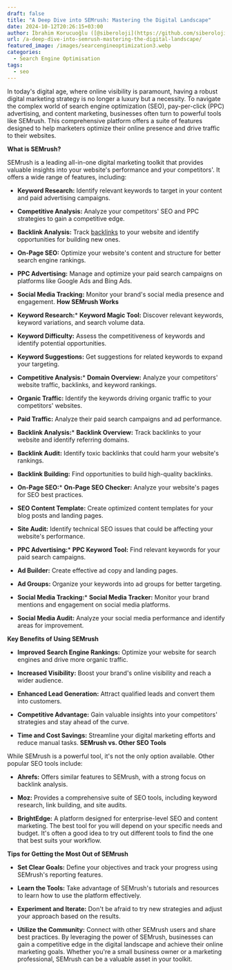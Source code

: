 ```yaml
---
draft: false
title: "A Deep Dive into SEMrush: Mastering the Digital Landscape"
date: 2024-10-12T20:26:15+03:00
author: İbrahim Korucuoğlu ([@siberoloji](https://github.com/siberoloji))
url: /a-deep-dive-into-semrush-mastering-the-digital-landscape/
featured_image: /images/searcengineoptimization3.webp
categories:
  - Search Engine Optimisation
tags:
  - seo
---
```

In today's digital age, where online visibility is paramount, having a robust digital marketing strategy is no longer a luxury but a necessity. To navigate the complex world of search engine optimization (SEO), pay-per-click (PPC) advertising, and content marketing, businesses often turn to powerful tools like SEMrush. This comprehensive platform offers a suite of features designed to help marketers optimize their online presence and drive traffic to their websites.

**What is SEMrush?**

SEMrush is a leading all-in-one digital marketing toolkit that provides valuable insights into your website's performance and your competitors'. It offers a wide range of features, including:
* **Keyword Research:** Identify relevant keywords to target in your content and paid advertising campaigns.

* **Competitive Analysis:** Analyze your competitors' SEO and PPC strategies to gain a competitive edge.

* **Backlink Analysis:** Track <a href="https://www.siberoloji.com/what-is-the-importance-of-backlinks/" target="_blank" rel="noopener" title="">backlinks</a> to your website and identify opportunities for building new ones.

* **On-Page SEO:** Optimize your website's content and structure for better search engine rankings.

* **PPC Advertising:** Manage and optimize your paid search campaigns on platforms like Google Ads and Bing Ads.

* **Social Media Tracking:** Monitor your brand's social media presence and engagement.
**How SEMrush Works**
* **Keyword Research:*** **Keyword Magic Tool:** Discover relevant keywords, keyword variations, and search volume data.

* **Keyword Difficulty:** Assess the competitiveness of keywords and identify potential opportunities.

* **Keyword Suggestions:** Get suggestions for related keywords to expand your targeting.

* **Competitive Analysis:*** **Domain Overview:** Analyze your competitors' website traffic, backlinks, and keyword rankings.

* **Organic Traffic:** Identify the keywords driving organic traffic to your competitors' websites.

* **Paid Traffic:** Analyze their paid search campaigns and ad performance.

* **Backlink Analysis:*** **Backlink Overview:** Track backlinks to your website and identify referring domains.

* **Backlink Audit:** Identify toxic backlinks that could harm your website's rankings.

* **Backlink Building:** Find opportunities to build high-quality backlinks.

* **On-Page SEO:*** **On-Page SEO Checker:** Analyze your website's pages for SEO best practices.

* **SEO Content Template:** Create optimized content templates for your blog posts and landing pages.

* **Site Audit:** Identify technical SEO issues that could be affecting your website's performance.

* **PPC Advertising:*** **PPC Keyword Tool:** Find relevant keywords for your paid search campaigns.

* **Ad Builder:** Create effective ad copy and landing pages.

* **Ad Groups:** Organize your keywords into ad groups for better targeting.

* **Social Media Tracking:*** **Social Media Tracker:** Monitor your brand mentions and engagement on social media platforms.

* **Social Media Audit:** Analyze your social media performance and identify areas for improvement.

**Key Benefits of Using SEMrush**
* **Improved Search Engine Rankings:** Optimize your website for search engines and drive more organic traffic.

* **Increased Visibility:** Boost your brand's online visibility and reach a wider audience.

* **Enhanced Lead Generation:** Attract qualified leads and convert them into customers.

* **Competitive Advantage:** Gain valuable insights into your competitors' strategies and stay ahead of the curve.

* **Time and Cost Savings:** Streamline your digital marketing efforts and reduce manual tasks.
**SEMrush vs. Other SEO Tools**

While SEMrush is a powerful tool, it's not the only option available. Other popular SEO tools include:
* **Ahrefs:** Offers similar features to SEMrush, with a strong focus on backlink analysis.

* **Moz:** Provides a comprehensive suite of SEO tools, including keyword research, link building, and site audits.

* **BrightEdge:** A platform designed for enterprise-level SEO and content marketing.
The best tool for you will depend on your specific needs and budget. It's often a good idea to try out different tools to find the one that best suits your workflow.

**Tips for Getting the Most Out of SEMrush**
* **Set Clear Goals:** Define your objectives and track your progress using SEMrush's reporting features.

* **Learn the Tools:** Take advantage of SEMrush's tutorials and resources to learn how to use the platform effectively.

* **Experiment and Iterate:** Don't be afraid to try new strategies and adjust your approach based on the results.

* **Utilize the Community:** Connect with other SEMrush users and share best practices.
By leveraging the power of SEMrush, businesses can gain a competitive edge in the digital landscape and achieve their online marketing goals. Whether you're a small business owner or a marketing professional, SEMrush can be a valuable asset in your toolkit.
